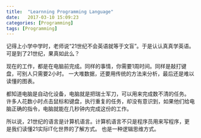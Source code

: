 ```yaml
---
title:  "Learnning Programming Language"
date:   2017-03-10 15:09:23
categories: [Programming]
tags: [Programming]
---
```


记得上小学中学时，老师说“21世纪不会英语就等于文盲”。于是认认真真学英语。
可是到了21世纪，果真如此么？

现在的工作，都是在电脑前完成。同样的事情，你需要1周时间。同样是敲打键盘，可别人只需要2小时。
一大堆数据，还要用传统的方法来分析，最后还是难以读懂的图表。

都知道电脑是自动化设备，电脑就是把瑞士军刀，可以用来完成数不清的任务。
许多人花数小时点击鼠标和键盘，执行重复的任务，却没有意识到，如果他们给电脑正确的指令，电脑就能在几秒钟内完成这份的工作。

所以说，21世纪的语言是计算机语言。计算机语言不只是程序员用来写程序，更是我们读懂21实际IT化世界的了解方式。
也是一种逻辑思维方式。